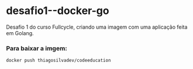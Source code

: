 # desafio1--docker-go
Desafio 1 do curso Fullcycle, criando uma imagem com uma aplicação feita em Golang.

### Para baixar a imgem:
```
docker push thiagosilvadev/codeeducation
```
<br/>
<br/>
